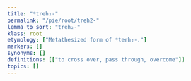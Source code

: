 ```yaml
---
title: "*treh₂-"
permalink: "/pie/root/treh2-"
lemma_to_sort: "treh₂-"
klass: root
etymology: ["Metathesized form of *terh₂-."]
markers: []
synonyms: []
definitions: [["to cross over, pass through, overcome"]]
topics: []
---
```

